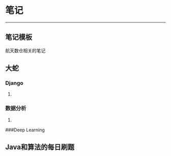 # 笔记

---



## 笔记模板

航天数仓相关的笔记

## 大蛇

### Django

1. 

### 数据分析

1. 

###Deep Learning

## Java和算法的每日刷题

